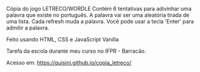 Cópia do jogo LETRECO/WORDLE
Contém 6 tentativas para adivinhar uma palavra que existe no português. A palavra vai ser uma aleatória tirada de uma lista. Cada refresh muda a palavra.
Você pode usar a tecla 'Enter' para admitir a palavra.

Feito usando HTML, CSS e JavaScript Vanilla

Tarefa da escola durante meu curso no IFPR - Barracão.

Acesso em: https://quisini.github.io/copia_letreco/
